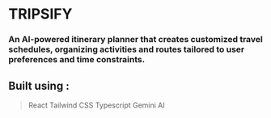 # TRIPSIFY

### An AI-powered itinerary planner that creates customized travel schedules, organizing activities and routes tailored to user preferences and time constraints.

## Built using :

> React
> Tailwind CSS
> Typescript
> Gemini AI
